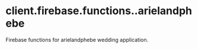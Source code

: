 # client.firebase.functions..arielandphebe
Firebase functions for arielandphebe wedding application.
